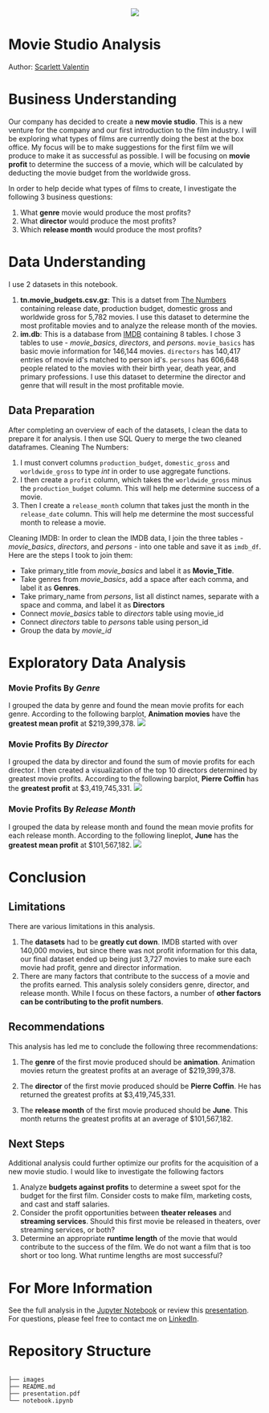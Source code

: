<center><img src="images/banner.png"></center>

# Movie Studio Analysis
Author: [Scarlett Valentin](https://www.linkedin.com/in/scarlett-valentin/)

# Business Understanding
Our company has decided to create a **new movie studio**. This is a new venture for the company and our first introduction to the film industry. I will be exploring what types of films are currently doing the best at the box office. My focus will be to make suggestions for the first film we will produce to make it as successful as possible. I will be focusing on **movie profit** to determine the success of a movie, which will be calculated by deducting the movie budget from the worldwide gross.

In order to help decide what types of films to create, I investigate the following 3 business questions:
1. What **genre** movie would produce the most profits?
2. What **director** would produce the most profits?
3. Which **release month** would produce the most profits?

# Data Understanding
I use 2 datasets in this notebook.
1. **tn.movie_budgets.csv.gz**: This is a datset from [The Numbers](https://www.the-numbers.com/) containing release date, production budget, domestic gross and worldwide gross for 5,782 movies. I use this dataset to determine the most profitable movies and to analyze the release month of the movies.
2. **im.db**: This is a database from [IMDB](https://www.IMDB.com) containing 8 tables. I chose 3 tables to use - *movie_basics*, *directors*, and *persons*.  `movie_basics` has basic movie information for 146,144 movies. `directors` has 140,417 entries of movie id's matched to person id's. `persons` has 606,648 people related to the movies with their birth year, death year, and primary professions. I use this dataset to determine the director and genre that will result in the most profitable movie.

## Data Preparation
After completing an overview of each of the datasets, I clean the data to prepare it for analysis. I then use SQL Query to merge the two cleaned dataframes.
Cleaning The Numbers:
1. I must convert columns `production_budget`,  `domestic_gross` and `worldwide_gross` to type *int* in order to use aggregate functions.
2. I then create a `profit` column, which takes the `worldwide_gross` minus the `production_budget` column. This will help me determine success of a movie.
3. Then I create a `release_month` column that takes just the month in the `release_date` column. This will help me determine the most successful month to release a movie.

Cleaning IMDB:
In order to clean the IMDB data, I join the three tables - *movie_basics*, *directors*, and *persons* - into one table and save it as `imdb_df`. Here are the steps I took to join them:
- Take primary_title from *movie_basics* and label it as **Movie_Title**.
- Take genres from *movie_basics*, add a space after each comma, and label it as **Genres**.
- Take primary_name from *persons*, list all distinct names, separate with a space and comma, and label it as **Directors**
- Connect *movie_basics* table to *directors* table using movie_id
- Connect *directors* table to *persons* table using person_id
- Group the data by *movie_id*

# Exploratory Data Analysis
### Movie Profits By *Genre*
I grouped the data by genre and found the mean movie profits for each genre. According to the following barplot, **Animation movies** have the **greatest mean profit** at $219,399,378.
<img src="images/genres_barplot.png">


### Movie Profits By *Director*
I grouped the data by director and found the sum of movie profits for each director. I then created a visualization of the top 10 directors determined by greatest movie profits. According to the following barplot, **Pierre Coffin** has the **greatest profit** at $3,419,745,331.
<img src="images/directors_barplot.png">


### Movie Profits By *Release Month*
I grouped the data by release month and found the mean movie profits for each release month. According to the following lineplot, **June** has the **greatest mean profit** at $101,567,182.
<img src="images/release_month_lineplot.png">


# Conclusion

## Limitations
There are various limitations in this analysis.

1. The **datasets** had to be **greatly cut down**. IMDB started with over 140,000 movies, but since there was not profit information for this data, our final dataset ended up being just 3,727 movies to make sure each movie had profit, genre and director information.
2. There are many factors that contribute to the success of a movie and the profits earned. This analysis solely considers genre, director, and release month. While I focus on these factors, a number of **other factors can be contributing to the profit numbers**.

## Recommendations
This analysis has led me to conclude the following three recommendations:

1. The **genre** of the first movie produced should be **animation**. Animation movies return the greatest profits at an average of $219,399,378.
   
2. The **director** of the first movie produced should be **Pierre Coffin**. He has returned the greatest profits at $3,419,745,331.
   
3. The **release month** of the first movie produced should be **June**. This month returns the greatest profits at an average of $101,567,182.

## Next Steps
Additional analysis could further optimize our profits for the acquisition of a new movie studio. I would like to investigate the following factors 
1. Analyze **budgets against profits** to determine a sweet spot for the budget for the first film. Consider costs to make film, marketing costs, and cast and staff salaries.
2. Consider the profit opportunities between **theater releases** and **streaming services**. Should this first movie be released in theaters, over streaming services, or both?
3. Determine an appropriate **runtime length** of the movie that would contribute to the success of the film. We do not want a film that is too short or too long. What runtime lengths are most successful?


# For More Information
See the full analysis in the [Jupyter Notebook](/notebook.ipynb/) or review this [presentation](/presentation.pdf/).
For questions, please feel free to contact me on [LinkedIn](https://www.linkedin.com/in/scarlett-valentin/). 





# Repository Structure


```

├── images
├── README.md
├── presentation.pdf
└── notebook.ipynb
```
